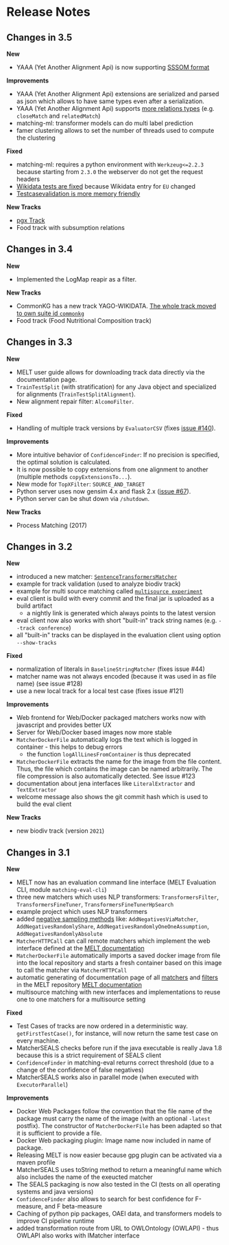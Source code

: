 # Release Notes


## Changes in 3.5

**New**
- YAAA (Yet Another Alignment Api) is now supporting [SSSOM format](https://mapping-commons.github.io/sssom/)

**Improvements**
- YAAA (Yet Another Alignment Api) extensions are serialized and parsed as json which allows to have same types even after a serialization.
- YAAA (Yet Another Alignment Api) supports [more relations types](https://github.com/dwslab/melt/blob/master/yet-another-alignment-api/src/main/java/de/uni_mannheim/informatik/dws/melt/yet_another_alignment_api/CorrespondenceRelation.java) (e.g. `closeMatch` and `relatedMatch`)
- matching-ml: transformer models can do multi label prediction
- famer clustering allows to set the number of threads used to compute the clustering

**Fixed**
- matching-ml: requires a python environment with `Werkzeug<=2.2.3` because starting from `2.3.0` the webserver do not get the request headers 
- [Wikidata tests are fixed](https://github.com/dwslab/melt/commit/ae824d9#diff-471d5bfa39673c940c5c7c2f7450ffe61545c052efd6ccf85080e0e589cbd7c9) because Wikidata entry for `EU` changed 
- [Testcasevalidation is more memory friendly](https://github.com/dwslab/melt/commit/fe6915287637895c3fee63eec2e28934218ba0bd)

**New Tracks**
- [pgx Track](http://oaei.ontologymatching.org/2023/pharmacogenomics/index.html)
- Food track with subsumption relations



## Changes in 3.4

**New**
- Implemented the LogMap reapir as a filter.

**New Tracks**
- CommonKG has a new track YAGO-WIKIDATA. [The whole track moved to own suite id `commonkg`](https://github.com/dwslab/melt/commit/5a270d3ea7d7b1472d184e6a26907d009a0fb83e#diff-ee40cc9813aeee76e725d927b47aafaa850ffaadde575b92d66706a454dbf546)
- Food track (Food Nutritional Composition track)

## Changes in 3.3

**New**
- MELT user guide allows for downloading track data directly via the documentation page.
- `TrainTestSplit` (with stratification) for any Java object and specialized for alignments (`TrainTestSplitAlignment`).
- New alignment repair filter: `AlcomoFilter`.

**Fixed**
- Handling of multiple track versions by `EvaluatorCSV` (fixes [issue #140](https://github.com/dwslab/melt/issues/140)).

**Improvements**
- More intuitive behavior of `ConfidenceFinder`: If no precision is specified, the optimal solution is calculated.
- It is now possible to copy extensions from one alignment to another (multiple methods `copyExtensionsTo...`).
- New mode for `TopXFilter`: `SOURCE_AND_TARGET`
- Python server uses now gensim 4.x and flask 2.x ([issue #67](https://github.com/dwslab/melt/issues/67)).
- Python server can be shut down via `/shutdown`.

**New Tracks**
- Process Matching (2017)

## Changes in 3.2

**New**
- introduced a new matcher: [`SentenceTransformersMatcher`](https://github.com/dwslab/melt/blob/master/matching-ml/src/main/java/de/uni_mannheim/informatik/dws/melt/matching_ml/python/nlptransformers/SentenceTransformersMatcher.java)
- example for track validation (used to analyze biodiv track)
- example for multi source matching called [`multisource experiment`](https://github.com/dwslab/melt/tree/master/examples/multisourceExperiment)
- eval client is build with every commit and the final jar is uploaded as a build artifact
  - a nightly link is generated which always points to the latest version
- eval client now also works with short "built-in" track string names (e.g. `--track conference`)
- all "built-in" tracks can be displayed in the evaluation client using option `--show-tracks`

**Fixed**
- normalization of literals in `BaselineStringMatcher` (fixes issue #44)
- matcher name was not always encoded (because it was used in as file name) (see issue #128)
- use a new local track for a local test case (fixes issue #121)

**Improvements**
- Web frontend for Web/Docker packaged matchers works now with javascript and provides better UX
- Server for Web/Docker based images now more stable
- `MatcherDockerFile` automatically logs the text which is logged in container - this helps to debug errors
  - the function `logAllLinesFromContainer` is thus deprecated
- `MatcherDockerFile` extracts the name for the image from the file content. Thus, the file which contains the image 
  can be named arbitrarily. The file compression is also automatically detected. See issue #123
- documentation about jena interfaces like `LiteralExtractor` and ` TextExtractor`
- welcome message also shows the git commit hash which is used to build the eval client

**New Tracks**
- new biodiv track (version `2021`)

## Changes in 3.1

**New**
- MELT now has an evaluation command line interface (MELT Evaluation CLI, module `matching-eval-cli`)
- three new matchers which uses NLP transformers: `TransformersFilter`, `TransformersFineTuner`, `TransformersFineTunerHpSearch`
- example project which uses NLP transformers
- added [negative sampling methods](https://github.com/dwslab/melt/tree/master/matching-jena-matchers/src/main/java/de/uni_mannheim/informatik/dws/melt/matching_jena_matchers/util/addnegatives) like: `AddNegativesViaMatcher`, `AddNegativesRandomlyShare`, `AddNegativesRandomlyOneOneAssumption`, `AddNegativesRandomlyAbsolute`
- `MatcherHTTPCall` can call remote matchers which implement the web interface defined at the [MELT documentation](https://dwslab.github.io/melt/matcher-packaging/web#swagger-documentation-of-the-web-api)
- `MatcherDockerFile` automatically imports a saved docker image from file into the local repository and starts a fresh container based on this image to call the matcher via `MatcherHTTPCall`
- automatic generating of documentation page of all [matchers](https://dwslab.github.io/melt/matcher-components/full-matcher-list) and [filters](https://dwslab.github.io/melt/matcher-components/full-filter-list) in the MELT repository [MELT documentation](https://dwslab.github.io/melt/matcher-components/full-matcher-list) 
- multisource matching with new interfaces and implementations to reuse one to one matchers for a multisource setting


**Fixed**
- Test Cases of tracks are now ordered in a deterministic way. `getFirstTestCase()`, for instance, will now return
the same test case on every machine.
- MatcherSEALS checks before run if the java executable is really Java 1.8 because this is a strict requirement of SEALS client
- `ConfidenceFinder` in matching-eval returns correct threshold (due to a change of the confidence of false negatives)
- MatcherSEALS works also in parallel mode (when executed with `ExecutorParallel`)

**Improvements**
- Docker Web Packages follow the convention that the file name of the package must carry the name of the image
  (with an optional `-latest` postfix). The constructor of `MatcherDockerFile` has been adapted so that it is 
  sufficient to provide a file.
- Docker Web packaging plugin: Image name now included in name of package.
- Releasing MELT is now easier because gpg plugin can be activated via a maven profile
- MatcherSEALS uses toString method to return a meaningful name which also includes the name of the exeucted matcher
- The SEALS packaging is now also tested in the CI (tests on all operating systems and java versions)
- `ConfidenceFinder` also allows to search for best confidence for F-measure, and F beta-measure
- Caching of python pip packages, OAEI data, and transformers models to improve CI pipeline runtime
- added transformation route from URL to OWLOntology (OWLAPI) - thus OWLAPI also works with IMatcher interface